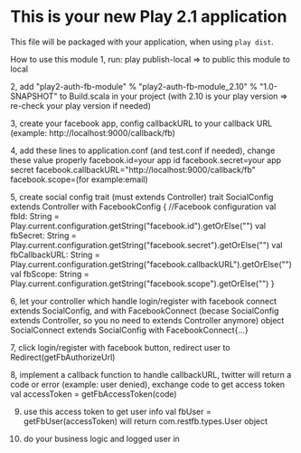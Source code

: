 This is your new Play 2.1 application
=====================================

This file will be packaged with your application, when using `play dist`.

How to use this module
1, run: play publish-local => to public this module to local

2, add "play2-auth-fb-module" % "play2-auth-fb-module_2.10" % "1.0-SNAPSHOT" to Build.scala in your project (with 2.10 is your play version => re-check your play version if needed)

3, create your facebook app, config callbackURL to your callback URL (example: http://localhost:9000/callback/fb)

4, add these lines to application.conf (and test.conf if needed), change these value properly
facebook.id=your app id
facebook.secret=your app secret
facebook.callbackURL="http://localhost:9000/callback/fb"
facebook.scope=(for example:email)

5, create social config trait (must extends Controller)
trait SocialConfig extends Controller with FacebookConfig {
    //Facebook configuration
    val fbId: String = Play.current.configuration.getString("facebook.id").getOrElse("")
    val fbSecret: String = Play.current.configuration.getString("facebook.secret").getOrElse("")
    val fbCallbackURL: String = Play.current.configuration.getString("facebook.callbackURL").getOrElse("")
    val fbScope: String = Play.current.configuration.getString("facebook.scope").getOrElse("")
  }

6, let your controller which handle login/register with facebook connect extends SocialConfig, and with FacebookConnect (becase SocialConfig extends Controller, so you no need to extends Controller anymore)
object SocialConnect extends SocialConfig with FacebookConnect{...}


7, click login/register with facebook button, redirect user to Redirect(getFbAuthorizeUrl)

8, implement a callback function to handle callbackURL, twitter will return a code or error (example: user denied), exchange code to get access token val accessToken = getFbAccessToken(code)

9. use this access token to get user info
val fbUser = getFbUser(accessToken) will return com.restfb.types.User object

10. do your business logic and logged user in
